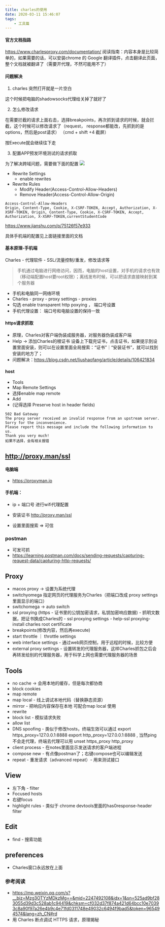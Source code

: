 ```yaml
---
title: charles的使用
date: 2020-03-11 15:46:07
tags:
    - 工具篇
---
```


#### 官方文档指路
https://www.charlesproxy.com/documentation/
阅读指南：内容本身是比较简单的，如果需要的话，可以安装chrome 的 Google 翻译插件，点击翻译此页面，整个文档就被翻译了（需要开代理，不然可能用不了）
#### 问题解决
1. charles 突然打开就是一片空白

这个时候把电脑的shadowsocks代理给关掉了就好了


2. 怎么修改请求

在需要拦截的请求上面右击，选择breakpoints，再次抓到请求的时候，就会拦截，这个时候可以修改请求了（request， response都能改，先抓到的是options，然后是post请求）
（cmd + shift +4 截屏）


按Execute就会继续往下走


3. 配置APP预发环境测试的请求抓取

为了解决跨域问题，需要做下面的配置
![](charles1.png)

- Rewrite Settings
    - enable rewrites
- Rewrite Rules
    - Modify Header(Access-Control-Allow-Headers)
    - Remove Header(Access-Control-Allow-Origin)

```
Access-Control-Allow-Headers
Origin, Content-Type, Cookie, X-CSRF-TOKEN, Accept, Authorization, X-XSRF-TOKEN, Origin, Content-Type, Cookie, X-CSRF-TOKEN, Accept, Authorization, X-XSRF-TOKEN,currentStudentCode
```


https://www.jianshu.com/p/75126f57e933

具体手机端的配置见上面链接里面的文档


#### 基本原理-手机端
Charles - 代理软件 - SSL/流量控制/重发，修改请求等
> 手机通过电脑进行网络访问，因而，电脑的host设置，对手机的请求也有效（移动端配置host要root权限）；离线发布时候，可以把请求直接映射到某个服务器

- 手机和电脑同一网络环境
- Charles - proxy - proxy settings - proxies 
- 勾选 enable transparent http poxying ， 端口号设置
- 手机代理设置： 端口号和电脑设置的保持一致


#### https请求抓取
- 原理，Charles对客户端伪装成服务器，对服务器伪装成客户端
- Help -> 添加Charles的根证书
设备上下载完证书，点击证书，如果提示到设置里面安装，则可以在设置里面全局搜索：“证书”｜“安装证书”，就可以找到安装的地方了；
- 问题解决：https://blog.csdn.net/liushaofang/article/details/106421834


#### host
- Tools 
- Map Remote Settings
- 选择enable map remote
- Add 
- (记得选择 Preserve host in header fields)
```
502 Bad Gateway
The proxy server received an invalid response from an upstream server. Sorry for the inconvenience.
Please report this message and include the following information to us.
Thank you very much!
如果不选择，会有相关报错
```

## http://proxy.man/ssl
#### 电脑端
- https://proxyman.io
#### 手机端：
- ip + 端口号 进行wifi代理配置

- 安装证书 http://proxy.man/ssl

- 设置里面搜索 => 可信

### postman
- 可发可抓
- https://learning.postman.com/docs/sending-requests/capturing-request-data/capturing-http-requests/

## Proxy
- macos proxy -> 设置为系统代理
- switchyomega 指定网页的代理服务为Charles（把端口改成 proxy settings 里面显示的端口）
- switchomega -> auto switch
- ssl proxying (https - 证书里的公钥加密请求，私钥加密响应数据) - 抓明文数据，把证书换成Charles的 - ssl proxying settings - help-ssl proxying-install charles root certificate
- breakpoints(修改内容，然后再execute)
- start throttle ｜ throttle settings
- web interface settings - 通过web网页控制，用于远程的时候，比较方便
- external proxy settings - 设置转发的代理服务器，这样Charles抓包之后会再转发给别的代理服务器，用于科学上网也需要代理服务器的场景


## Tools
- no cache -> 会用本地的缓存，但是每次都协商
- block cookies
- map remote
- map local - 线上调试本地代码（替换静态资源）
- mirror - 把响应内容保存在本地 可配合map local 使用
- rewrite
- block list - 模拟请求失败
- allow list
- DNS spoofing - 类似于修改hosts，终端生效可以通过 export https_proxy=127.0.0.1:8888 export http_proxy=127.0.0.1:8888 , 当然ping 不会走代理，终端去代理可以用 unset https_proxy http_proxy
- client process - 在notes里面显示发送请求的客户端进程
- compose new - 有点像postman了；右键compose也可以编辑发送
- repeat - 重发请求（advanced repeat）- 用来测试接口

## View
- 左下角 - filter
- Focused hosts
- 右键focus
- highlight rules - 类似于 chrome devtools里面的has0response-header filter

## Edit
- find - 搜索功能
## preferences
- Charles窗口永远放在上面

### 参考阅读
- https://mp.weixin.qq.com/s?__biz=Mzg3OTYzMDkzMg==&mid=2247492108&idx=1&sn=525ad9bf283055d39d3c528ab1c94419&chksm=cf032d37f874a421d64bcc10e70393c8a90f97a26e4b9c4e71fd0311748e49032c6494f9bad5&token=965494574&lang=zh_CN#rd
- 用 Charles 断点调试 HTTPS 请求，原理揭秘

